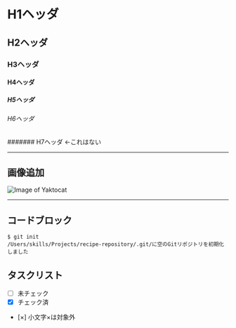 # H1ヘッダ
## H2ヘッダ
### H3ヘッダ
#### H4ヘッダ
##### H5ヘッダ
###### H6ヘッダ
####### H7ヘッダ ←これはない

---

## 画像追加
![Image of Yaktocat](https://octodex.github.com/images/yaktocat.png)

---

## コードブロック
```
$ git init
/Users/skills/Projects/recipe-repository/.git/に空のGitリポジトリを初期化しました
```

## タスクリスト
- [ ] 未チェック
- [x] チェック済
- [×] 小文字×は対象外
